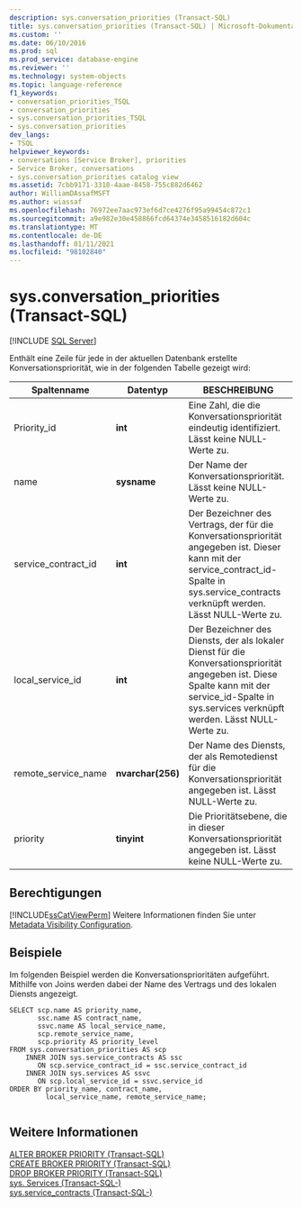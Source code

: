 ```yaml
---
description: sys.conversation_priorities (Transact-SQL)
title: sys.conversation_priorities (Transact-SQL) | Microsoft-Dokumentation
ms.custom: ''
ms.date: 06/10/2016
ms.prod: sql
ms.prod_service: database-engine
ms.reviewer: ''
ms.technology: system-objects
ms.topic: language-reference
f1_keywords:
- conversation_priorities_TSQL
- conversation_priorities
- sys.conversation_priorities_TSQL
- sys.conversation_priorities
dev_langs:
- TSQL
helpviewer_keywords:
- conversations [Service Broker], priorities
- Service Broker, conversations
- sys.conversation_priorities catalog view
ms.assetid: 7cbb9171-3310-4aae-8458-755c882d6462
author: WilliamDAssafMSFT
ms.author: wiassaf
ms.openlocfilehash: 76972ee7aac973ef6d7ce4276f95a99454c872c1
ms.sourcegitcommit: a9e982e30e458866fcd64374e3458516182d604c
ms.translationtype: MT
ms.contentlocale: de-DE
ms.lasthandoff: 01/11/2021
ms.locfileid: "98102840"
---
```

# <a name="sysconversation_priorities-transact-sql"></a>sys.conversation_priorities (Transact-SQL)
[!INCLUDE [SQL Server](../../includes/applies-to-version/sqlserver.md)]

  Enthält eine Zeile für jede in der aktuellen Datenbank erstellte Konversationspriorität, wie in der folgenden Tabelle gezeigt wird: 
  
|Spaltenname|Datentyp|BESCHREIBUNG|  
|-----------------|---------------|-----------------|  
|Priority_id|**int**|Eine Zahl, die die Konversationspriorität eindeutig identifiziert. Lässt keine NULL-Werte zu.|  
|name|**sysname**|Der Name der Konversationspriorität. Lässt keine NULL-Werte zu.|  
|service_contract_id|**int**|Der Bezeichner des Vertrags, der für die Konversationspriorität angegeben ist. Dieser kann mit der service_contract_id-Spalte in sys.service_contracts verknüpft werden. Lässt NULL-Werte zu.|  
|local_service_id|**int**|Der Bezeichner des Diensts, der als lokaler Dienst für die Konversationspriorität angegeben ist. Diese Spalte kann mit der service_id-Spalte in  sys.services verknüpft werden. Lässt NULL-Werte zu.|  
|remote_service_name|**nvarchar(256)**|Der Name des Diensts, der als Remotedienst für die Konversationspriorität angegeben ist. Lässt NULL-Werte zu.|  
|priority|**tinyint**|Die Prioritätsebene, die in dieser Konversationspriorität angegeben ist. Lässt keine NULL-Werte zu.|  
  
## <a name="permissions"></a>Berechtigungen  
 [!INCLUDE[ssCatViewPerm](../../includes/sscatviewperm-md.md)] Weitere Informationen finden Sie unter [Metadata Visibility Configuration](../../relational-databases/security/metadata-visibility-configuration.md).  
  
## <a name="examples"></a>Beispiele  
 Im folgenden Beispiel werden die Konversationsprioritäten aufgeführt. Mithilfe von Joins werden dabei der Name des Vertrags und des lokalen Diensts angezeigt.  
  
```  
SELECT scp.name AS priority_name,  
       ssc.name AS contract_name,  
       ssvc.name AS local_service_name,  
       scp.remote_service_name,  
       scp.priority AS priority_level  
FROM sys.conversation_priorities AS scp  
    INNER JOIN sys.service_contracts AS ssc  
       ON scp.service_contract_id = ssc.service_contract_id  
    INNER JOIN sys.services AS ssvc  
       ON scp.local_service_id = ssvc.service_id  
ORDER BY priority_name, contract_name,  
         local_service_name, remote_service_name;  
  
```  
  
## <a name="see-also"></a>Weitere Informationen  
 [ALTER BROKER PRIORITY &#40;Transact-SQL&#41;](../../t-sql/statements/alter-broker-priority-transact-sql.md)   
 [CREATE BROKER PRIORITY &#40;Transact-SQL&#41;](../../t-sql/statements/create-broker-priority-transact-sql.md)   
 [DROP BROKER PRIORITY &#40;Transact-SQL&#41;](../../t-sql/statements/drop-broker-priority-transact-sql.md)   
 [sys. Services &#40;Transact-SQL-&#41;](../../relational-databases/system-catalog-views/sys-services-transact-sql.md)   
 [sys.service_contracts &#40;Transact-SQL-&#41;](../../relational-databases/system-catalog-views/sys-service-contracts-transact-sql.md)  
  
  
